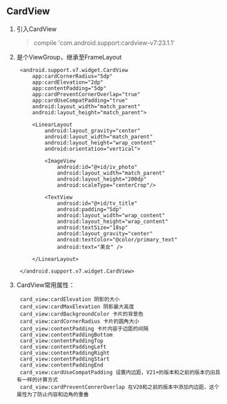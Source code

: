 ## CardView

1. 引入CardView

	> compile 'com.android.support:cardview-v7:23.1.1'

2. 是个ViewGroup，继承至FrameLayout

		<android.support.v7.widget.CardView
	        app:cardCornerRadius="5dp"
	        app:cardElevation="2dp"
	        app:contentPadding="5dp"
	        app:cardPreventCornerOverlap="true"
	        app:cardUseCompatPadding="true"
	        android:layout_width="match_parent"
	        android:layout_height="match_parent">
	
	        <LinearLayout
	            android:layout_gravity="center"
	            android:layout_width="match_parent"
	            android:layout_height="wrap_content"
	            android:orientation="vertical">
	
	            <ImageView
	                android:id="@+id/iv_photo"
	                android:layout_width="match_parent"
	                android:layout_height="200dp"
	                android:scaleType="centerCrop"/>
	
	            <TextView
	                android:id="@+id/tv_title"
	                android:padding="5dp"
	                android:layout_width="wrap_content"
	                android:layout_height="wrap_content"
	                android:textSize="18sp"
	                android:layout_gravity="center"
	                android:textColor="@color/primary_text"
	                android:text="美女" />
	
	        </LinearLayout>
	
	    </android.support.v7.widget.CardView>

3. CardView常用属性：

		card_view:cardElevation 阴影的大小
		card_view:cardMaxElevation 阴影最大高度
		card_view:cardBackgroundColor 卡片的背景色
		card_view:cardCornerRadius 卡片的圆角大小
		card_view:contentPadding 卡片内容于边距的间隔
		card_view:contentPaddingBottom
		card_view:contentPaddingTop
		card_view:contentPaddingLeft
		card_view:contentPaddingRight
		card_view:contentPaddingStart
		card_view:contentPaddingEnd
		card_view:cardUseCompatPadding 设置内边距，V21+的版本和之前的版本仍旧具有一样的计算方式
		card_view:cardPreventConrerOverlap 在V20和之前的版本中添加内边距，这个属性为了防止内容和边角的重叠